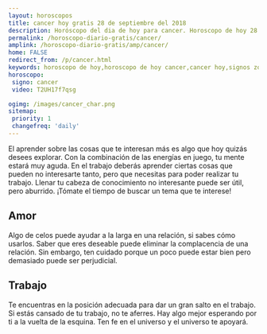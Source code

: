 ```yaml
---
layout: horoscopos
title: cancer hoy gratis 28 de septiembre del 2018 
description: Horóscopo del dia de hoy para cancer. Horoscopo de hoy 28 de septiembre del 2018. Las predicciones de amor, trabajo, vida personal gratis.
permalink: /horoscopo-diario-gratis/cancer/
amplink: /horoscopo-diario-gratis/amp/cancer/
home: FALSE
redirect_from: /p/cancer.html
keywords: horoscopo de hoy,horoscopo de hoy cancer,cancer hoy,signos zodiacales,horóscopo de hoy,horoscopos de hoy,horoscopo cancer hoy,horoscopo de cancer de hoy,horóscopo de hoy cancer,horoscopos,horoscopo del dia de hoy,cancer de hoy,los horoscopos de hoy,cancer de hoy,cancer Diciembre 2018,el horóscopo de hoy cancer,horóscopo del día,horoscopo y tarot cancer,predicciones zodiacales 2018,cancer hoy amor,signos zodiacales 2018el horoscopo de hoy
horoscopo:
 signo: cancer
 video: T2UH17f7qsg

ogimg: /images/cancer_char.png
sitemap:
 priority: 1
 changefreq: 'daily'
---
```



El aprender sobre las cosas que te interesan más es algo que hoy quizás desees explorar. Con la combinación de las energías en juego, tu mente estará muy aguda. En el trabajo deberás aprender ciertas cosas que pueden no interesarte tanto, pero que necesitas para poder realizar tu trabajo. Llenar tu cabeza de conocimiento no interesante puede ser útil, pero aburrido. ¡Tómate el tiempo de buscar un tema que te interese!

## Amor

Algo de celos puede ayudar a la larga en una relación, si sabes cómo usarlos. Saber que eres deseable puede eliminar la complacencia de una relación. Sin embargo, ten cuidado porque un poco puede estar bien pero demasiado puede ser perjudicial.

## Trabajo

Te encuentras en la posición adecuada para dar un gran salto en el trabajo. Si estás cansado de tu trabajo, no te aferres. Hay algo mejor esperando por ti a la vuelta de la esquina. Ten fe en el universo y el universo te apoyará.